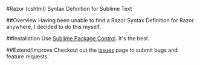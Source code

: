 #Razor (cshtml) Syntax Definition for Sublime Text

##Overview
Having been unable to find a Razor Syntax Definition for Razor anywhere, I decided to do this myself.

##Installation
Use [Sublime Package Control](https://sublime.wbond.net). It's the best.

##Extend/Improve
Checkout out the [issues](//github.com/joseph-turner/Razor/issues) page to submit bugs and feature requests.

